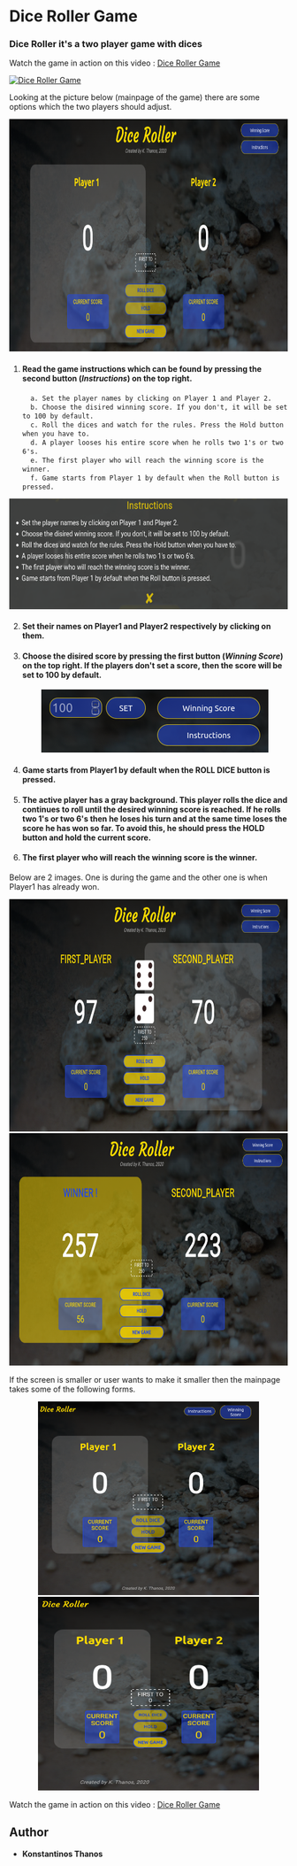 # Dice Roller Game

### Dice Roller it's a two player game with dices
Watch the game in action on this video : [Dice Roller Game](https://www.youtube.com/watch?v=AiqHsKFflec)

[![Dice Roller Game](http://img.youtube.com/vi/AiqHsKFflec/0.jpg)](https://www.youtube.com/watch?v=AiqHsKFflec "Dice Roller Game")

Looking at the picture below (mainpage of the game) there are some options which the two players should adjust.  

<p align="center">
   <img width="760" height="420" src="imgs/full.png">
</p>

1. #### Read the game instructions which can be found by pressing the second button (*Instructions*) on the top right.  

   ```
     a. Set the player names by clicking on Player 1 and Player 2.
     b. Choose the disired winning score. If you don't, it will be set to 100 by default.
     c. Roll the dices and watch for the rules. Press the Hold button when you have to.
     d. A player looses his entire score when he rolls two 1's or two 6's.
     e. The first player who will reach the winning score is the winner.
     f. Game starts from Player 1 by default when the Roll button is pressed.
   ```
<p align="center">
  <img width="650" height="200" src="imgs/instructions.png">
</p>

2. #### Set their names on Player1 and Player2 respectively by clicking on them.

3. #### Choose the disired score by pressing the first button (*Winning Score*) on the top right. If the players don't set a score, then the score will be set to 100 by default.  
   <p align="center">
      <img src="imgs/set_score.png">
   </p>

4. #### Game starts from Player1 by default when the **ROLL DICE** button is pressed.  

5. #### The active player has a gray background. This player rolls the dice and continues to roll until the desired winning score is reached. If he rolls two 1's or two 6's then he loses his turn and at the same time loses the score he has won so far. To avoid this, he should press the **HOLD** button and hold the current score.  


5. #### The first player who will reach the winning score is the winner.  

Below are 2 images. One is during the game and the other one is when Player1 has already won.
<p align="center">
  <img width="760" height="420" src="imgs/playing.png">
  <img width="760" height="420" src="imgs/winner.png">
</p>

If the screen is smaller or user wants to make it smaller then the mainpage takes some of the following forms.  
<p align="center">
  <img width="400" height="350" src="imgs/smaller_1.png">
  <img width="400" height="350" src="imgs/smaller_2.png">
</p>

Watch the game in action on this video : [Dice Roller Game](https://www.youtube.com/watch?v=AiqHsKFflec)

## Author
* **Konstantinos Thanos**
